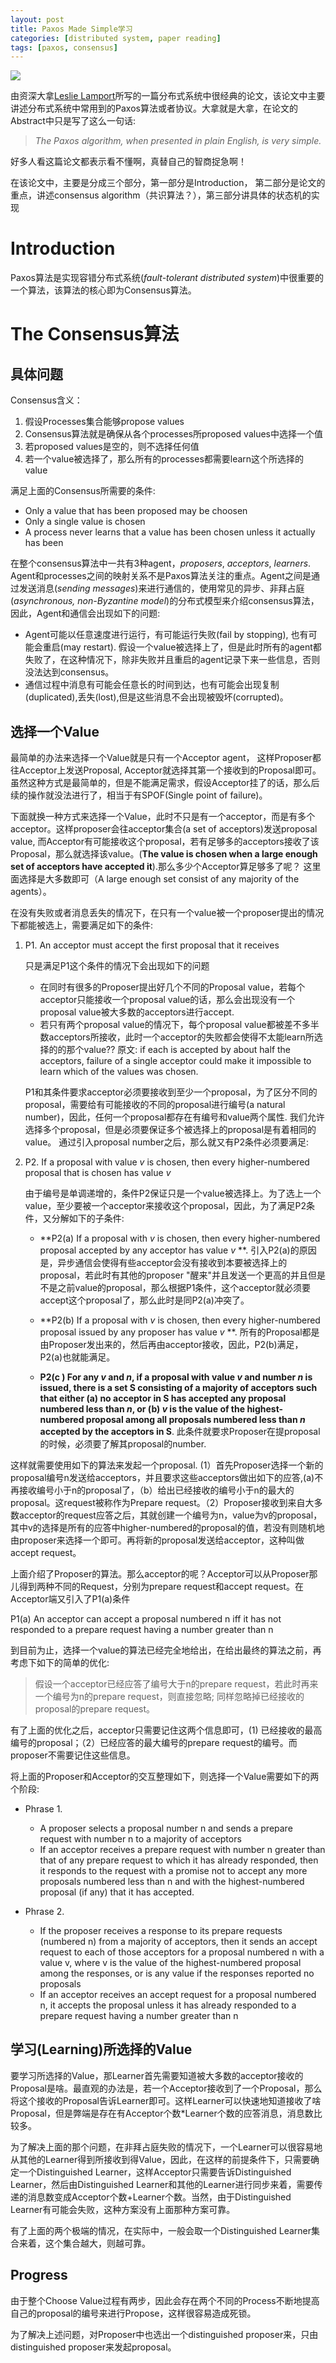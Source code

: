 ```yaml
---
layout: post
title: Paxos Made Simple学习
categories: [distributed system, paper reading]
tags: [paxos, consensus]
---
```


![](http://www.lamport.org/leslie.jpg)

由资深大拿[Leslie Lamport](http://www.lamport.org/)所写的一篇分布式系统中很经典的论文，该论文中主要讲述分布式系统中常用到的Paxos算法或者协议。大拿就是大拿，在论文的Abstract中只是写了这么一句话:

> *The Paxos algorithm, when presented in plain English, is very simple.*

好多人看这篇论文都表示看不懂啊，真替自己的智商捉急啊！

在该论文中，主要是分成三个部分，第一部分是Introduction， 第二部分是论文的重点，讲述consensus algorithm（共识算法？），第三部分讲具体的状态机的实现

# Introduction

Paxos算法是实现容错分布式系统(*fault-tolerant distributed system*)中很重要的一个算法，该算法的核心即为Consensus算法。

# The Consensus算法

## 具体问题

Consensus含义：

1. 假设Processes集合能够propose values
2. Consensus算法就是确保从各个processes所proposed values中选择一个值
3. 若proposed values是空的，则不选择任何值
4. 若一个value被选择了，那么所有的processes都需要learn这个所选择的value

满足上面的Consensus所需要的条件:

* Only a value that has been proposed may be choosen
* Only a single value is chosen
* A process never learns that a value has been chosen unless it actually has been

在整个consensus算法中一共有3种agent，*proposers*, *acceptors*, *learners*. Agent和processes之间的映射关系不是Paxos算法关注的重点。Agent之间是通过发送消息(*sending messages*)来进行通信的，使用常见的异步、非拜占庭(*asynchronous, non-Byzantine model*)的分布式模型来介绍consensus算法，因此，Agent和通信会出现如下的问题:

* Agent可能以任意速度进行运行，有可能运行失败(fail by stopping), 也有可能会重启(may restart). 假设一个value被选择上了，但是此时所有的agent都失败了，在这种情况下，除非失败并且重启的agent记录下来一些信息，否则没法达到consensus。
* 通信过程中消息有可能会任意长的时间到达，也有可能会出现复制(duplicated),丢失(lost),但是这些消息不会出现被毁坏(corrupted)。

## 选择一个Value

最简单的办法来选择一个Value就是只有一个Acceptor agent， 这样Proposer都往Acceptor上发送Proposal, Acceptor就选择其第一个接收到的Proposal即可。虽然这种方式是最简单的，但是不能满足需求，假设Acceptor挂了的话，那么后续的操作就没法进行了，相当于有SPOF(Single point of failure)。

下面就换一种方式来选择一个Value，此时不只是有一个acceptor，而是有多个acceptor。这样proposer会往acceptor集合(a set of acceptors)发送proposal value, 而Acceptor有可能接收这个proposal，若有足够多的acceptors接收了该Proposal，那么就选择该value。(**The value is chosen when a large enough set of acceptors have accepted it**).那么多少个Acceptor算足够多了呢？ 这里面选择是大多数即可（A large enough set consist of any majority of the agents）。

在没有失败或者消息丢失的情况下，在只有一个value被一个proposer提出的情况下都能被选上，需要满足如下的条件:

1. P1. An acceptor must accept the first proposal that it receives
    
   只是满足P1这个条件的情况下会出现如下的问题
     - 在同时有很多的Proposer提出好几个不同的Proposal value，若每个acceptor只能接收一个proposal value的话，那么会出现没有一个proposal value被大多数的acceptors进行accept.
     - 若只有两个proposal value的情况下，每个proposal value都被差不多半数acceptors所接收，此时一个acceptor的失败都会使得不太能learn所选择的的那个value?? 原文: if each is accepted by about half the acceptors, failure of a single acceptor could make it impossible to learn which of the values was chosen.
 
   P1和其条件要求acceptor必须要接收到至少一个proposal，为了区分不同的proposal，需要给有可能接收的不同的proposal进行编号(a natural number)，因此，任何一个proposal都存在有编号和value两个属性. 我们允许选择多个proposal，但是必须要保证多个被选择上的proposal是有着相同的value。 通过引入proposal number之后，那么就又有P2条件必须要满足:

2. P2. If a proposal with value *v* is chosen, then every higher-numbered proposal that is chosen has value *v*

   由于编号是单调递增的，条件P2保证只是一个value被选择上。为了选上一个value，至少要被一个acceptor来接收这个proposal，因此，为了满足P2条件，又分解如下的子条件:

     - **P2(a) If a proposal with *v* is chosen, then every higher-numbered proposal accepted by any acceptor has value *v* **.  引入P2(a)的原因是，异步通信会使得有些acceptor会没有接收到本要被选择上的proposal，若此时有其他的proposer "醒来"并且发送一个更高的并且但是不是之前value的proposal，那么根据P1条件，这个acceptor就必须要accept这个proposal了，那么此时是同P2(a)冲突了。

     - **P2(b) If a proposal with *v* is chosen, then every higher-numbered proposal issued by any proposer has value *v* **. 所有的Proposal都是由Proposer发出来的，然后再由acceptor接收，因此，P2(b)满足，P2(a)也就能满足。

     - **P2(c ) For any *v* and *n*, if a proposal with value *v* and number *n* is issued, there is a set S consisting of a majority of acceptors such that either (a) no acceptor in S has accepted any proposal numbered less than *n*, or (b) *v* is the value of the highest-numbered proposal among all proposals numbered less than *n* accepted by the acceptors in S**. 此条件就要求Proposer在提proposal的时候，必须要了解其proposal的number.

这样就需要使用如下的算法来发起一个proposal. (1）首先Proposer选择一个新的proposal编号n发送给acceptors，并且要求这些acceptors做出如下的应答,(a)不再接收编号小于n的proposal了，（b）给出已经接收的编号小于n的最大的proposal。这request被称作为Prepare request。（2）Proposer接收到来自大多数acceptor的request应答之后，其就创建一个编号为n，value为v的proposal，其中v的选择是所有的应答中higher-numbered的proposal的值，若没有则随机地由proposer来选择一个即可。再将新的proposal发送给acceptor，这种叫做accept request。
          
上面介绍了Proposer的算法。那么acceptor的呢？Acceptor可以从Proposer那儿得到两种不同的Request，分别为prepare request和accept request。在Acceptor端又引入了P1(a)条件

P1(a) An acceptor can accept a proposal numbered n iff it has not responded to a prepare request having a number greater than n

到目前为止，选择一个value的算法已经完全地给出，在给出最终的算法之前，再考虑下如下的简单的优化:

> 假设一个acceptor已经应答了编号大于n的prepare request，若此时再来一个编号为n的prepare request，则直接忽略; 同样忽略掉已经接收的proposal的prepare request。

有了上面的优化之后，acceptor只需要记住这两个信息即可，(1) 已经接收的最高编号的proposal；（2）已经应答的最大编号的prepare request的编号。而proposer不需要记住这些信息。

将上面的Proposer和Acceptor的交互整理如下，则选择一个Value需要如下的两个阶段:

- Phrase 1. 
   * A proposer selects a proposal number n and sends a prepare request with number n to a majority of acceptors
   * If an acceptor receives a prepare request with number n greater than that of any prepare request to which it has already responded, then it responds to the request with a promise not to accept any more proposals numbered less than n and with the highest-numbered proposal (if any) that it has accepted.

- Phrase 2.
   * If the proposer receives a response to its prepare requests (numbered n) from a majority of acceptors, then it sends an accept request to each of those acceptors for a proposal numbered n with a value v, where v is the value of the highest-numbered proposal among the responses, or is any value if the responses reported no proposals
   * If an acceptor receives an accept request for a proposal numbered n, it accepts the proposal unless it has already responded to a prepare request having a number greater than n 

## 学习(Learning)所选择的Value

要学习所选择的Value，那Learner首先需要知道被大多数的acceptor接收的Proposal是啥。最直观的办法是，若一个Acceptor接收到了一个Proposal，那么将这个接收的Proposal告诉Learner即可。这样Learner可以快速地知道接收了啥Proposal，但是弊端是存在有Acceptor个数*Learner个数的应答消息，消息数比较多。

为了解决上面的那个问题，在非拜占庭失败的情况下，一个Learner可以很容易地从其他的Learner得到所接收到得Value，因此，在这样的前提条件下，只需要确定一个Distinguished Learner，这样Acceptor只需要告诉Distinguished Learner，然后由Distinguished Learner和其他的Learner进行同步来着，需要传递的消息数变成Acceptor个数+Learner个数。当然，由于Distinguished Learner有可能会失败，这种方案没有上面那种方案可靠。

有了上面的两个极端的情况，在实际中，一般会取一个Distinguished Learner集合来着，这个集合越大，则越可靠。

## Progress

由于整个Choose Value过程有两步，因此会存在两个不同的Process不断地提高自己的proposal的编号来进行Propose，这样很容易造成死锁。

为了解决上述问题，对Proposer中也选出一个distinguished proposer来，只由distinguished proposer来发起proposal。
